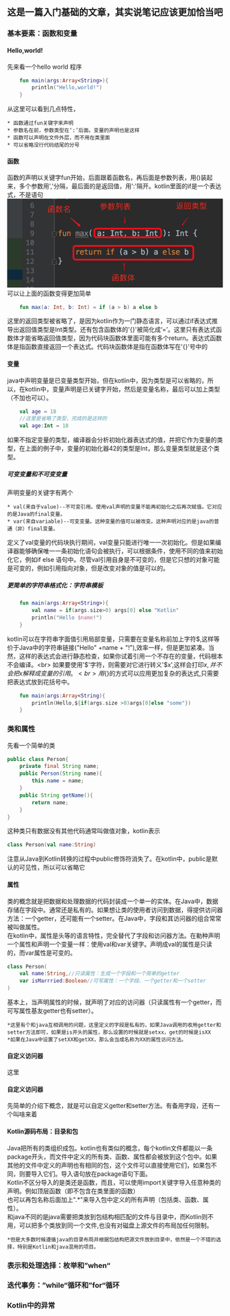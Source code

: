 ## 这是一篇入门基础的文章，其实说笔记应该更加恰当吧
### 基本要素：函数和变量
#### Hello,world!
先来看一个hello world 程序
```Kotlin
    fun main(args:Array<String>){
        println("Hello,world!")
    }
```
从这里可以看到几点特性，

    * 函数通过fun关键字来声明
    * 参数名在前，参数类型在‘:’后面。变量的声明也是这样
    * 函数可以声明在文件外层，而不用在类里面
    * 可以省略没行代码结尾的分号
#### 函数
函数的声明以关键字fun开始，后面跟着函数名，再后面是参数列表，用()装起来，多个参数用','分隔，最后面的是返回值，用':'隔开。kotlin里面的if是一个表达式，不是语句
![函数](https://github.com/Iambigsea/bigsea.github.io/blob/master/%E5%87%BD%E6%95%B0.png) <br/>
可以让上面的函数变得更加简单
```Kotlin
    fun max(a: Int, b: Int) = if (a > b) a else b
```
这里的返回类型被省略了，是因为kotlin作为一门静态语言，可以通过if表达式推导出返回值类型是Int类型。还有包含函数体的'{}'被简化成‘=’。这里只有表达式函数体才能省略返回值类型，因为代码块函数体里面可能有多个return。表达式函数体是指函数直接返回一个表达式。代码块函数体是指在函数体写在'{}'号中的<br>
#### 变量
java中声明变量是已变量类型开始，但在kotlin中，因为类型是可以省略的，所以，在kotlin中，变量声明是已关键字开始，然后是变量名称，最后可以加上类型（不加也可以）。
```kotlin
    val age = 18
    //这里是省略了类型，完成的是这样的
    val age:Int = 18
```
如果不指定变量的类型，编译器会分析初始化器表达式的值，并把它作为变量的类型，在上面的例子中，变量的初始化器42的类型是Int，那么变量类型就是这个类型。
##### 可变变量和不可变变量
声明变量的关键字有两个

    * val(来自于value)--不可变引用。使用val声明的变量不能再初始化之后再次赋值。它对应的是Java的final变量。
    * var(来自variable)--可变变量。这种变量的值可以被改变。这种声明对应的是java的普通（非）final变量。
定义了val变量的代码块执行期间，val变量只能进行唯一一次初始化。但是如果编译器能够确保唯一一条初始化语句会被执行，可以根据条件，使用不同的值来初始化它，例如if else 语句中。尽管val引用自身是不可变的，但是它只想的对象可能是可变的，例如引用指向对象，但是改变对象的值是可以的。<br>
##### 更简单的字符串格式化：字符串模板
```kotlin
    fun main(args:Array<String>){
        val name = if(args.size>0) args[0] else "Kotlin"
        println("Hello $name!")
    }
```
kotlin可以在字符串字面值引用局部变量，只需要在变量名称前加上字符$,这样等价于Java中的字符串链接("Hello" +name + "!"),效率一样，但是更加紧凑。当然，这样的表达式会进行静态检查，如果你试着引用一个不存在的变量，代码根本不会编译。<br>
如果要使用'$'字符，则需要对它进行转义'\$x',这样会打印$x,并不会把x解释成变量的引用。<br>
用${}的方式可以应用更加复杂的表达式,只需要把表达式放到花括号中。
```kotlin
    fun main(args:Array<String){
        println(Hello,${if(args.size >0)args[0]else "some"})
    }
```
### 类和属性
先看一个简单的类
```Java
public class Person{
    private final String name;
    public Person(String name){
        this.name = name;
    }
    public String getName(){
        return name;
    }
}
```
这种类只有数据没有其他代码通常叫做值对象，kotlin表示
```kotlin
class Person(val name:String)
```
注意从Java到Kotlin转换的过程中public修饰符消失了。在kotlin中，public是默认的可见性，所以可以省略它
#### 属性
类的概念就是把数据和处理数据的代码封装成一个单一的实体。在Java中，数据存储在字段中。通常还是私有的。如果想让类的使用者访问到数据，得提供访问器方法：一个getter，还可能有一个setter。在Java中，字段和其访问器的组合常常被叫做属性。<br>
在kotlin中，属性是头等的语言特性，完全替代了字段和访问器方法。在勒种声明一个属性和声明一个变量一样：使用val和var关键字。声明成val的属性是只读的，而var属性是可变的。
```kotlin
class Person(
    val name:String,//只读属性：生成一个字段和一个简单的getter
    var isMarrried:Boolean//可写属性：一个字段、一个getter和一个setter
)
```
基本上，当声明属性的时候，就声明了对应的访问器（只读属性有一个getter，而可写属性基友getter也有setter）。
    
    *这里有个和java互相调用的问题，这里定义的字段是私有的，如果Java调用的收用getter和setter方法即可，如果是is开头的属性，那么设置的时候就是setxx，get的时候是isXX
    *如果在Java中设置了setXX和getXX，那么会当成名称为XX的属性访问方法。
#### 自定义访问器
这里
#### 自定义访问器
先简单的介绍下概念，就是可以自定义getter和setter方法。有备用字段，还有一个叫啥来着
#### Kotlin源码布局：目录和包
Java把所有的类组织成包。kotlin也有类似的概念，每个kotlin文件都能以一条package开头，而文件中定义的所有类、函数、属性都会被放到这个包中。如果其他的文件中定义的声明也有相同的包，这个文件可以直接使用它们，如果包不同，则要导入它们。导入语句放在package语句下面。<br>
Kotlin不区分导入的是类还是函数，而且，可以使用import关键字导入任意种类的声明。例如顶层函数（即不包含在类里面的函数）<br>
也可以再包名称后面加上".\*"来导入包中定义的所有声明（包括类、函数、属性）。<br>
和java不同的是java需要把类放到包结构相匹配的文件与目录中，而Kotlin则不用，可以把多个类放到同一个文件,也没有对磁盘上源文件的布局加任何限制。
    
    *但是大多数时候遵循java的目录布局并根据包结构把源文件放到目录中，依然是一个不错的选择，特别是Kotlin和java混用的项目。
### 表示和处理选择：枚举和”when“

### 迭代事务：”while“循环和”for“循环

### Kotlin中的异常
